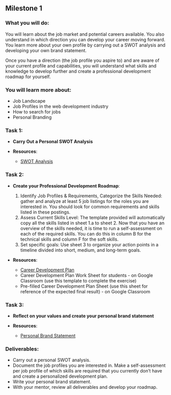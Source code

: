 ## Milestone 1
### What you will do:
You will learn about the job market and potential careers available. You also understand in which direction you can develop your career moving forward. You learn more about your own profile by carrying out a SWOT analysis and developing your own brand statement.

Once you have a direction (the job profile you aspire to) and are aware of your current profile and capabilities, you will understand what skills and knowledge to develop further and create a professional development roadmap for yourself.

### You will learn more about:
- Job Landscape
- Job Profiles in the web development industry
- How to search for jobs
- Personal Branding

### Task 1:
- **Carry Out a Personal SWOT Analysis**
  
- **Resources**: 
  - [SWOT Analysis](https://redi-school-1.gitbook.io/full-stack-bootcamp/4.-project-career/milestone-1-career-orientation/careers-in-web-development/swot-analysis)

### Task 2:
- **Create your Professional Development Roadmap**:
  1. Identify Job Profiles & Requirements, Categorize the Skills Needed: gather and analyze at least 5 job listings for the roles you are interested in. You should look for common requirements and skills listed in these postings.
  2. Assess Current Skills Level: The template provided will automatically copy all the skills listed in sheet 1.a to sheet 2. Now that you have an overview of the skills needed, it is time to run a self-assessment on each of the required skills. You can do this in column B for the technical skills and column F for the soft skills.
  3. Set specific goals: Use sheet 3 to organize your action points in a timeline divided into short, medium, and long-term goals.

- **Resources**: 
  - [Career Development Plan](https://redi-school-1.gitbook.io/full-stack-bootcamp/4.-project-career/milestone-1-career-orientation/careers-in-web-development/career-development-plan)
  - Career Development Plan Work Sheet for students - on Google Classroom (use this template to complete the exercise)
  - Pre-filled Career Development Plan Sheet (use this sheet for reference of the expected final result) - on Google Classroom

### Task 3:
- **Reflect on your values and create your personal brand statement**

- **Resources**: 
  - [Personal Brand Statement](https://redi-school-1.gitbook.io/full-stack-bootcamp/4.-project-career/milestone-1-career-orientation/personal-branding/personal-brand-statement)

### Deliverables:
- Carry out a personal SWOT analysis.
- Document the job profiles you are interested in. Make a self-assessment per job profile of which skills are required that you currently don’t have and create a personalized development plan.
- Write your personal brand statement.
- With your mentor, review all deliverables and develop your roadmap.
